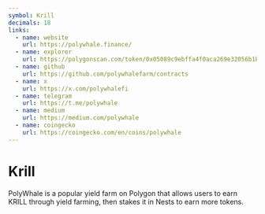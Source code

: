 ```yaml
---
symbol: Krill
decimals: 18
links:
  - name: website
    url: https://polywhale.finance/
  - name: explorer
    url: https://polygonscan.com/token/0x05089c9ebffa4f0aca269e32056b1b36b37ed71b
  - name: github
    url: https://github.com/polywhalefarm/contracts
  - name: x
    url: https://x.com/polywhalefi
  - name: telegram
    url: https://t.me/polywhale
  - name: medium
    url: https://medium.com/polywhale
  - name: coingecko
    url: https://coingecko.com/en/coins/polywhale
---
```


# Krill

PolyWhale is a popular yield farm on Polygon that allows users to earn KRILL through yield farming, then stakes it in Nests to earn more tokens.
